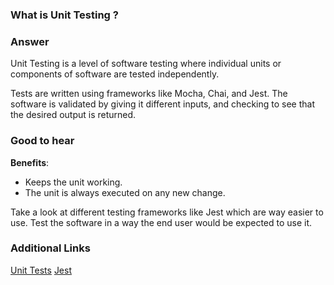 ### What is Unit Testing ?

### Answer

Unit Testing is a level of software testing where individual units or components of software are tested independently.

Tests are written using frameworks like Mocha, Chai, and Jest. The software is validated by giving it different inputs, and checking to see that the desired output is returned.

### Good to hear

**Benefits**:

- Keeps the unit working.
- The unit is always executed on any new change.

Take a look at different testing frameworks like Jest which are way easier to use.
Test the software in a way the end user would be expected to use it.

### Additional Links

[Unit Tests](http://softwaretestingfundamentals.com/unit-testing/)
[Jest](https://jestjs.io/)
